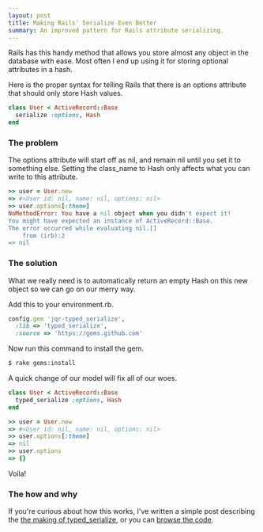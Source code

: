 ```yaml
---
layout: post
title: Making Rails' Serialize Even Better
summary: An improved pattern for Rails attribute serializing.
---
```


Rails has this handy method that allows you store almost any object in the database with ease. Most often I end up using it for storing optional attributes in a hash.

Here is the proper syntax for telling Rails that there is an options attribute that should only store Hash values.

```ruby
class User < ActiveRecord::Base
  serialize :options, Hash
end
```

<h3>The problem</h3>

The options attribute will start off as nil, and remain nil until you set it to something else. Setting the class_name to Hash only affects what you can write to this attribute.

```ruby
>> user = User.new
=> #<User id: nil, name: nil, options: nil>
>> user.options[:theme]
NoMethodError: You have a nil object when you didn't expect it!
You might have expected an instance of ActiveRecord::Base.
The error occurred while evaluating nil.[]
	from (irb):2
=> nil
```

<h3>The solution</h3>
What we really need is to automatically return an empty Hash on this new object so we can go on our merry way.

Add this to your environment.rb.

```ruby
config.gem 'jqr-typed_serialize',
  :lib => 'typed_serialize',
  :source => 'https://gems.github.com'
```

Now run this command to install the gem.

```sh
$ rake gems:install
```

A quick change of our model will fix all of our woes.

```ruby
class User < ActiveRecord::Base
  typed_serialize :options, Hash
end
```

```ruby
>> user = User.new
=> #<User id: nil, name: nil, options: nil>
>> user.options[:theme]
=> nil
>> user.options
=> {}
```

Voila!

<h3>The how and why</h3>

If you're curious about how this works, I've written a simple post describing the <a href="/2009/02/01/the-making-of-typed-serialize.html">the making of typed_serialize</a>, or you can <a href="https://github.com/jqr/typed_serialize">browse the code</a>.

